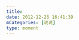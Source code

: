 ```yaml
---
title: 
date: 2012-12-26 16:41:39
mCategories: [说说]
type: moment
---
```


<div id="pics-20121226164139"></div>

<script>
var data = [
    {"link": "NDJ0.XO5FDS42lB4gEQ2wPm3htMwAAA!", "type": "shuoshuo"},
    {"link": "NDJ0.XO5FDm42lA45acN0hK.ho0wAAA!", "type": "shuoshuo"},
    {"link": "NDJ0.XO5FEC42lAoXsMLsbWbnhYEAAA!", "type": "shuoshuo"}
];
picsRender(data, "pics-20121226164139");
</script>
